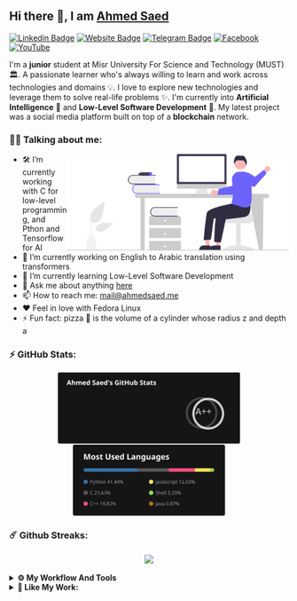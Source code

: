 ## Hi there 👋, I am [Ahmed Saed](https://github.com/Ahmedsaed)
[![Linkedin Badge](https://img.shields.io/badge/-LinkedIn-0e76a8?style=flat-square&logo=Linkedin&logoColor=white)](https://www.linkedin.com/in/ahmedsaed26)
[![Website Badge](https://img.shields.io/badge/Website-3b5998?style=flat-square&logo=google-chrome&logoColor=white)](https://ahmedsaed.me)
[![Telegram Badge](https://img.shields.io/badge/-Telegram-0088cc?style=flat-square&logo=Telegram&logoColor=white)](https://t.me/ahmedsaedabdo)
[![Facebook](https://img.shields.io/badge/Facebook-%231877F2.svg?style=for-the-square&logo=Facebook&logoColor=white)](https://www.facebook.com/ahmedsaed26)
[![YouTube](https://img.shields.io/badge/Ahmed%20Saed-%23FF0000.svg?style=for-the-square&logo=YouTube&logoColor=white)](https://www.youtube.com/channel/UCtnp_3Ruw3jv1TaQ0h6fgkw/)

I'm a **junior** student at Misr University For Science and Technology (MUST) 🏛. A passionate learner who's always willing to learn and work across technologies and domains 💡. I love to explore new technologies and leverage them to solve real-life problems ✨. I'm currently into **Artificial Intelligence** 🤖 and **Low-Level Software Development** 🔗. My latest project was a social media platform built on top of a **blockchain** network.

### 👨‍💻 Talking about me:
<img align="right" width="400" alt="" src="https://github.com/Ahmedsaed/Ahmedsaed/blob/main/undraw_hello_re_3evm.svg" />

- 🛠 I’m currently working with C for low-level programming, and Pthon and Tensorflow for AI
- 🔭 I’m currently working on English to Arabic translation using transformers  
- 🌱 I’m currently learning Low-Level Software Development
- 💬 Ask me about anything [here](https://github.com/Ahmedsaed/Ahmedsaed/discussions/3)
- 📫 How to reach me: mail@ahmedsaed.me
- ❤️ Feel in love with Fedora Linux
- ⚡ Fun fact: pizza 🍕 is the volume of a cylinder whose radius z and depth a

### ⚡ GitHub Stats:

<div align="center">
<a href="https://github.com/Ahmedsaed">
  <img align="center" height="130em" src="github_stats_image.svg" />
</a>
<a href="https://github.com/Ahmedsaed">
  <img align="center" height="130em" src="github_languages_image.svg" />
</a>
</div>

### ☄️ Github Streaks:
<div align="center">
	<a href="https://github.com/Ahmedsaed">
	  <img align="center" height="150em" src="http://github-readme-streak-stats.herokuapp.com?user=Ahmedsaed&theme=dark&date_format=M%20j%5B%2C%20Y%5D" />
	</a>
</div>

<br/>

<details>	
  <br />
  <summary><b>⚙️ My Workflow And Tools</b></summary>
  	<ul>
  	  <li><b>OS:</b> Fedora Linux </li>
	    <li><b>Laptop: </b> Lenovo Ideapad 320 (i5)</li>
	    <li><b>PC: </b> Intel Core I7, 16GB Ram, AMD RX 470 </li>
  	  <li><b>Browser: </b> Chrome </li>
	    <li><b>Terminal: </b> ZSH </li>
	    <li><b>Code Editor:</b> VSCode </li>
	  </ul>	
</details>

<details>	
  <br/>
  <summary><b>🤝 Like My Work:</b></summary>
  <a href="https://www.buymeacoffee.com/ahmedsaed" target="_blank"><img src="https://cdn.buymeacoffee.com/buttons/v2/default-yellow.png" alt="Buy Me A Coffee" height="60px" width="217px" >
  </a>
</details>
